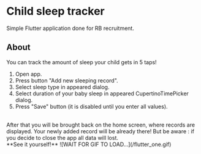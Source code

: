 # Child sleep tracker
Simple Flutter application done for RB recruitment. <br/>

## About
You can track the amount of sleep your child gets in 5 taps!
1. Open app.
2. Press button "Add new sleeping record".
3. Select sleep type in appeared dialog.
4. Select duration of your baby sleep in appeared CupertinoTimePicker dialog.
5. Press "Save" button (it is disabled until you enter all values).
<br/>
After that you will be brought back on the home screen, where records are displayed. Your newly added record will be already there! But be aware : 
if you decide to close the app all data will lost. <br/>
**See it yourself!**
![WAIT FOR GIF TO LOAD...](/flutter_one.gif)
